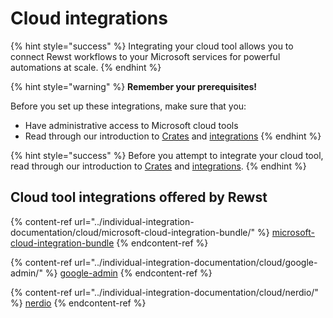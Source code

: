 # Cloud integrations

{% hint style="success" %}
Integrating your cloud tool allows you to connect Rewst workflows to your Microsoft services for powerful automations at scale.
{% endhint %}

{% hint style="warning" %}
**Remember your prerequisites!**&#x20;

Before you set up these integrations, make sure that you:

* Have administrative access to Microsoft cloud tools
* Read through our introduction to [Crates](https://docs.rewst.help/prebuilt-automations/crates) and [integrations](https://docs.rewst.help/documentation/integrations)
{% endhint %}

{% hint style="success" %}
Before you attempt to integrate your cloud tool, read through our introduction to [Crates](https://docs.rewst.help/prebuilt-automations/crates) and [integrations](https://docs.rewst.help/documentation/integrations).
{% endhint %}

## Cloud tool integrations offered by Rewst

{% content-ref url="../individual-integration-documentation/cloud/microsoft-cloud-integration-bundle/" %}
[microsoft-cloud-integration-bundle](../individual-integration-documentation/cloud/microsoft-cloud-integration-bundle/)
{% endcontent-ref %}

{% content-ref url="../individual-integration-documentation/cloud/google-admin/" %}
[google-admin](../individual-integration-documentation/cloud/google-admin/)
{% endcontent-ref %}

{% content-ref url="../individual-integration-documentation/cloud/nerdio/" %}
[nerdio](../individual-integration-documentation/cloud/nerdio/)
{% endcontent-ref %}

